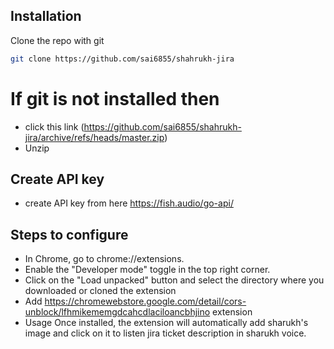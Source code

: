 
## Installation

Clone the repo with git

```bash
git clone https://github.com/sai6855/shahrukh-jira
```

# If git is not installed then
 - click this link (https://github.com/sai6855/shahrukh-jira/archive/refs/heads/master.zip)
 - Unzip

## Create API key
 - create API key from here https://fish.audio/go-api/ 


## Steps to configure

- In Chrome, go to chrome://extensions.
- Enable the "Developer mode" toggle in the top right corner.
- Click on the "Load unpacked" button and select the directory where you downloaded or cloned the extension
- Add https://chromewebstore.google.com/detail/cors-unblock/lfhmikememgdcahcdlaciloancbhjino extension
- Usage Once installed, the extension will automatically add sharukh's image and click on it to listen jira ticket description in sharukh voice.
